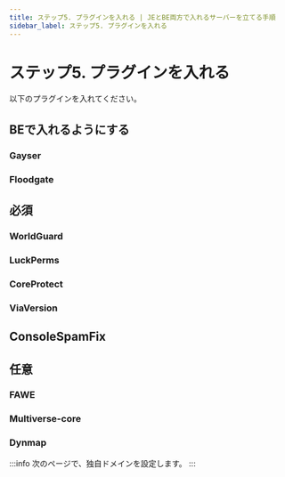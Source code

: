 ```yaml
---
title: ステップ5. プラグインを入れる | JEとBE両方で入れるサーバーを立てる手順
sidebar_label: ステップ5. プラグインを入れる
---
```


# ステップ5. プラグインを入れる

以下のプラグインを入れてください。
## BEで入れるようにする

### Gayser

### Floodgate

## 必須

### WorldGuard

### LuckPerms

### CoreProtect

### ViaVersion

## ConsoleSpamFix

## 任意

### FAWE

### Multiverse-core

### Dynmap

:::info
次のページで、独自ドメインを設定します。
:::
